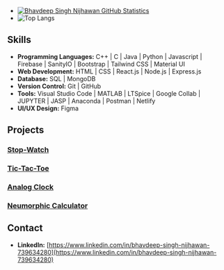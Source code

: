 - [![Bhavdeep Singh Nijhawan GitHub Statistics](https://github-readme-stats.vercel.app/api?username=BhavdeepSinghNijhawan)](https://github.com/BhavdeepSinghNijhawan/github-readme-stats)
- ![Top Langs](https://github-readme-stats.vercel.app/api/top-langs/?username=BhavdeepSinghNijhawan&layout=compact)

## Skills

- **Programming Languages:** C++ | C | Java | Python | Javascript | Firebase | SanityIO | Bootstrap | Tailwind CSS | Material UI
- **Web Development:** HTML | CSS | React.js | Node.js | Express.js
- **Database:** SQL | MongoDB
- **Version Control:** Git | GitHub
- **Tools:** Visual Studio Code | MATLAB | LTSpice | Google Collab | JUPYTER | JASP | Anaconda | Postman | Netlify
- **UI/UX Design:** Figma

## Projects

### [Stop-Watch](https://bhavdeepsinghnijhawan.github.io/Stop-Watch/)

### [Tic-Tac-Toe](https://bhavdeepsinghnijhawan.github.io/Tic-Tac-Toe/)

### [Analog Clock](https://bhavdeepsinghnijhawan.github.io/Analog-Clock/)

### [Neumorphic Calculator]()

## Contact

- **LinkedIn:** [https://www.linkedin.com/in/bhavdeep-singh-nijhawan-739634280](https://www.linkedin.com/in/bhavdeep-singh-nijhawan-739634280)
